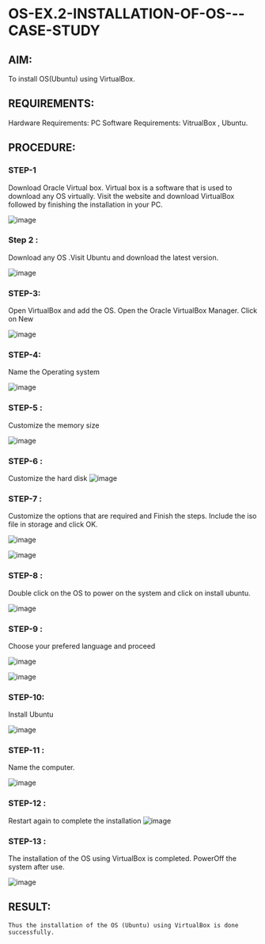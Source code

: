# OS-EX.2-INSTALLATION-OF-OS---CASE-STUDY

## AIM:

To install OS(Ubuntu) using VirtualBox.

## REQUIREMENTS:

  Hardware Requirements: PC 
  Software Requirements: VitrualBox , Ubuntu.


## PROCEDURE:

### STEP-1
Download Oracle Virtual box. Virtual box is a software that is used to download any OS virtually. Visit the website and download VirtualBox followed by finishing the installation in your PC.

![image](https://github.com/Jayabharathi3/OS-EX.2-INSTALLATION-OF-OS---CASE-STUDY/assets/120367796/797066c4-c399-4e3d-9e2a-6877f0ac4ab3)

### Step 2 : 
Download any OS .Visit Ubuntu and download the latest version.

![image](https://github.com/Jayabharathi3/OS-EX.2-INSTALLATION-OF-OS---CASE-STUDY/assets/120367796/f1a54c04-d219-4ead-a8c5-e3923ec1e4c3)



### STEP-3:
 Open VirtualBox and add the OS. Open the Oracle VirtualBox Manager. Click on New


![image](https://github.com/Jayabharathi3/OS-EX.2-INSTALLATION-OF-OS---CASE-STUDY/assets/120367796/d3de789f-cd70-49ff-9197-f213d498fa1c)


### STEP-4:
Name the Operating system

![image](https://github.com/Jayabharathi3/OS-EX.2-INSTALLATION-OF-OS---CASE-STUDY/assets/120367796/43b45653-53a4-4c26-9c23-a6e116fe7bac)


### STEP-5 :

Customize the memory size

![image](https://github.com/Jayabharathi3/OS-EX.2-INSTALLATION-OF-OS---CASE-STUDY/assets/120367796/b29ab2fe-d49d-4ff0-8b9f-6784a5f40b44)


### STEP-6 : 
Customize the hard disk
![image](https://github.com/Jayabharathi3/OS-EX.2-INSTALLATION-OF-OS---CASE-STUDY/assets/120367796/10ccb652-4c23-4c1b-8902-9ea5fd35121c)


### STEP-7 :

Customize the options that are required and Finish the steps. Include the iso file in storage and click OK.

![image](https://github.com/Jayabharathi3/OS-EX.2-INSTALLATION-OF-OS---CASE-STUDY/assets/120367796/6dea865d-8549-4e97-b35a-6388d62a71bf)


![image](https://github.com/Jayabharathi3/OS-EX.2-INSTALLATION-OF-OS---CASE-STUDY/assets/120367796/84914c95-ccfb-4423-bded-9105dd96a951)


### STEP-8 :

Double click on the OS to power on the system and click on install ubuntu.

 ![image](https://github.com/Jayabharathi3/OS-EX.2-INSTALLATION-OF-OS---CASE-STUDY/assets/120367796/a8e6b891-5320-4539-8da5-25b0c5f4258e)


### STEP-9 :
 Choose your prefered language and proceed

 ![image](https://github.com/Jayabharathi3/OS-EX.2-INSTALLATION-OF-OS---CASE-STUDY/assets/120367796/68bbc094-5c90-4939-b655-f4da8e15c3c5)

 ![image](https://github.com/Jayabharathi3/OS-EX.2-INSTALLATION-OF-OS---CASE-STUDY/assets/120367796/94c31f21-86f8-4f23-822f-deae94116819)



### STEP-10:
  Install Ubuntu
  
![image](https://github.com/Jayabharathi3/OS-EX.2-INSTALLATION-OF-OS---CASE-STUDY/assets/120367796/808640a0-7af9-4147-90c5-d44e93a287a1)


### STEP-11 :
  Name the computer.

  ![image](https://github.com/Jayabharathi3/OS-EX.2-INSTALLATION-OF-OS---CASE-STUDY/assets/120367796/ff3740c9-2742-4e6b-9d0e-e184f2a06975)


### STEP-12 :

Restart again to complete the installation
![image](https://github.com/Jayabharathi3/OS-EX.2-INSTALLATION-OF-OS---CASE-STUDY/assets/120367796/9ad3995e-6f57-4ea7-8b02-553eee164ddf)


### STEP-13 : 

 The installation of the OS using VirtualBox is completed. PowerOff the system after use.

![image](https://github.com/Jayabharathi3/OS-EX.2-INSTALLATION-OF-OS---CASE-STUDY/assets/120367796/74b6fd6b-f7cc-4edf-a36b-6778e4f79b2d)



## RESULT:
    Thus the installation of the OS (Ubuntu) using VirtualBox is done successfully.
